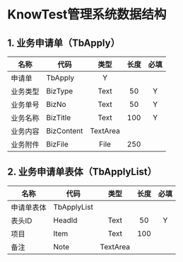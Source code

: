 # KnowTest管理系统数据结构

## 1. 业务申请单（TbApply）

名称|代码|类型|长度|必填
-|-|:-:|:-:|:-:
申请单|TbApply|Y
业务类型|BizType|Text|50|Y
业务单号|BizNo|Text|50|Y
业务名称|BizTitle|Text|100|Y
业务内容|BizContent|TextArea
业务附件|BizFile|File|250

## 2. 业务申请单表体（TbApplyList）

名称|代码|类型|长度|必填
-|-|:-:|:-:|:-:
申请单表体|TbApplyList
表头ID|HeadId|Text|50|Y
项目|Item|Text|100
备注|Note|TextArea
